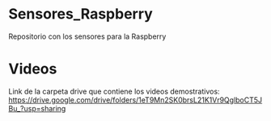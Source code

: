 # Sensores_Raspberry
Repositorio con los sensores para la Raspberry

# Videos
Link de la carpeta drive que contiene los videos demostrativos: https://drive.google.com/drive/folders/1eT9Mn2SK0brsL21K1Vr9QglboCT5JBu_?usp=sharing
